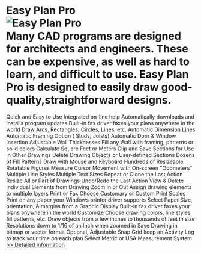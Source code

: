 # Easy Plan Pro<br />![Easy Plan Pro](https://mycommerce.akamaized.net/api/pimages/P300037575/BIG/300037575.JPG)<br />Many CAD programs are designed for architects and engineers. These can be expensive, as well as hard to learn, and difficult to use. Easy Plan Pro is designed to easily draw good-quality,straightforward designs.
Quick and Easy to Use
Integrated on-line help
Automatically downloads and installs program updates
Built-in fax driver faxes your plans anywhere in the world
Draw
Arcs, Rectangles, Circles, Lines, etc.
Automatic Dimension Lines
Automatic Framing Option ( Studs, Joists)
Automatic Door & Window Insertion
Adjustable Wall Thicknesses
Fill any Wall with framing, patterns or solid colors
Calculate Square Feet or Meters
Clip and Save Sections for Use in Other Drawings
Delete Drawing Objects or User-defined Sections
Dozens of Fill Patterns
Draw with Mouse and Keyboard
Hundreds of Resizeable, Rotatable Figures
Measure Cursor Movement with On-screen "Odometers"
Multiple Line Styles
Multiple Text Sizes
Repeat or Clone the Last Action
Resize All or Part of Drawings
Undo/Redo the Last Action
View & Delete Individual Elements from Drawing
Zoom In or Out
Assign drawing elements to multiple layers
Print or Fax
Choose Customary or Custom Print Scales
Print on any paper your Windows printer driver supports
Select Paper Size, orientation, & margins from a Graphic Display
Built-in fax driver faxes your plans anywhere in the world
Customize
Choose drawing colors, line styles, fill patterns, etc.
Draw objects from a few inches to thousands of feet in size
Resolutions down to 1/16 of an Inch when zoomed in
Save Drawing in bitmap or vector format
Optional, Adjustable Snap Grid
keep an Activity Log to track your time on each plan
Select Metric or USA Measurement System<br />[>> Detailed information](https://secure.shareit.com/shareit/product.html?productid=300037575&affiliateid=200057808)